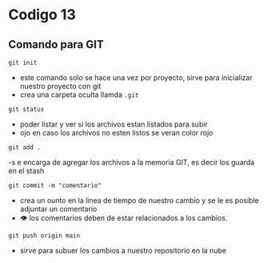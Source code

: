 # Codigo 13

## Comando para GIT

```
git init
```
- este comando solo se hace una vez por proyecto, sirve para inicializar nuestro proyecto con git
- crea una carpeta oculta llamda ```.git```

```
git status
```
- poder listar y ver si los archivos estan listados para subir
- ojo en caso los archivos no esten listos se veran color rojo


```
git add .
```
-s e encarga de agregar los archivos a la memoria GIT, es decir los guarda en el stash

```
git commit -m "comentario"
```
- crea un ounto en la linea de tiempo de nuestro cambio y se le es posible adjuntar un comentario
- :eye: los comentarios deben de estar relacionados a los cambios.

```
git push origin main
```
- sirve para subuer los cambios a nuestro repositorio en la nube
